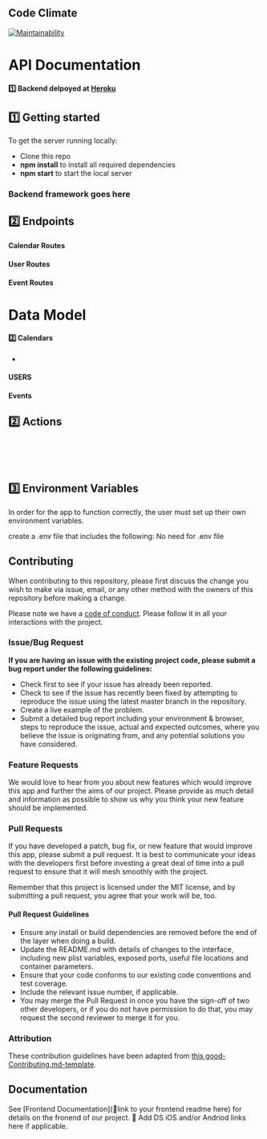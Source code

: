 ## Code Climate
[![Maintainability](https://api.codeclimate.com/v1/badges/9dbd40cc5a146921dc69/maintainability)](https://codeclimate.com/github/Lambda-School-Labs/school-calendar-be/maintainability)

# API Documentation

#### 1️⃣ Backend delpoyed at [Heroku](https://lab17-makata.herokuapp.com) <br>

## 1️⃣ Getting started

To get the server running locally:

- Clone this repo
- **npm install** to install all required dependencies
- **npm start** to start the local server


### Backend framework goes here



## 2️⃣ Endpoints



#### Calendar Routes


#### User Routes


#### Event Routes


# Data Model



#### 2️⃣ Calendars

-
#### USERS


#### Events



## 2️⃣ Actions



<br>
<br>
<br>


## 3️⃣ Environment Variables

In order for the app to function correctly, the user must set up their own environment variables.

create a .env file that includes the following:
No need for .env file
    
## Contributing

When contributing to this repository, please first discuss the change you wish to make via issue, email, or any other method with the owners of this repository before making a change.

Please note we have a [code of conduct](./code_of_conduct.md). Please follow it in all your interactions with the project.

### Issue/Bug Request

 **If you are having an issue with the existing project code, please submit a bug report under the following guidelines:**
 - Check first to see if your issue has already been reported.
 - Check to see if the issue has recently been fixed by attempting to reproduce the issue using the latest master branch in the repository.
 - Create a live example of the problem.
 - Submit a detailed bug report including your environment & browser, steps to reproduce the issue, actual and expected outcomes,  where you believe the issue is originating from, and any potential solutions you have considered.

### Feature Requests

We would love to hear from you about new features which would improve this app and further the aims of our project. Please provide as much detail and information as possible to show us why you think your new feature should be implemented.

### Pull Requests

If you have developed a patch, bug fix, or new feature that would improve this app, please submit a pull request. It is best to communicate your ideas with the developers first before investing a great deal of time into a pull request to ensure that it will mesh smoothly with the project.

Remember that this project is licensed under the MIT license, and by submitting a pull request, you agree that your work will be, too.

#### Pull Request Guidelines

- Ensure any install or build dependencies are removed before the end of the layer when doing a build.
- Update the README.md with details of changes to the interface, including new plist variables, exposed ports, useful file locations and container parameters.
- Ensure that your code conforms to our existing code conventions and test coverage.
- Include the relevant issue number, if applicable.
- You may merge the Pull Request in once you have the sign-off of two other developers, or if you do not have permission to do that, you may request the second reviewer to merge it for you.

### Attribution

These contribution guidelines have been adapted from [this good-Contributing.md-template](https://gist.github.com/PurpleBooth/b24679402957c63ec426).

## Documentation

See [Frontend Documentation](🚫link to your frontend readme here) for details on the fronend of our project.
🚫 Add DS iOS and/or Andriod links here if applicable.
